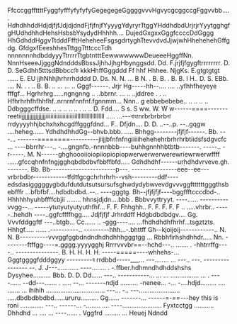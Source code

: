 FfcccggffttttFyggfyfffyfyfyfyGegegegeGggggvvvHgvycgcggccgFggvvbb..... HdhdhhddHdjdjfjfJdjdjdndFjfjfnjfYyyygYdyryrTtggYHddhdbdUrjrjrYyytgghgfgHUdhdhhdHehsHsbsbYsydydHhhhh.... DujedGxgxxGggfccccDdGggg HhGdhddHggvTtdddFfftHeheheeFsgsgdrtyghTtevvdvdJjwjwhHhehehehGffgdg.          GfdgxfEeeshhesTttggTtttcccTdh nnnnnnnhdbddyyyTtrrrrTtgbtntttEewwwwwwwDeueeeHggffNn.  NnnHseeeJjgggNdndddsBbssJjhhJjhgHbynggsdd.  Dd.   F.jrjfjfgygftrrrrrrrr. D.    D.  SeGdhh5tttsdBbbccকি kkkHhffGggddd  Ff hhf Hhhee.  NjgKs.   E.gtgtgtgt  ......    E. EU jjhNhhjhrhrrhdddd     D.   Ds.  N. N.  ... B   N.  .    B. B.  .   B. B.  I   H.. D. S. EBb.  ....  N.  .   . ..  B. B.   .. ... ... .. Gggf------. Jrjr Hg-----hh--.... .... ..yfhhfheyeye fffgf... Hgrhrhrg......ngngnng .. ..bbrnr. ... .. ..jddree
.  . .. Hfhrhrhfhfhhfhf..nrnrnfnnfnf.fgnnmm... Nnn.. g ebbebebebe.. .. .. .. .. Ddbgggcffdse. .. .. .. .. .. . .. ..  D. Fdd....  S s. S ww. W. W w------====-------reetiijjjjjjjjjjjjjjjjiiiiiiiiiiiiiiiiiiiilllllllllllllllllll
..... ...---বাহাnrbrbrbrbনা rrdyyyyhhjbchxhxhcgdffgggfdnd... F.. Dfjdn.... D. D. ..--..p.
--..gqgw ....heheg...... YdhdhdhhdGg--bhvb.bbb.    ..... Bhhgg--------jfjfjf------.   Bb. ---... -------========----------jiijjbfnfnfngiiiiihehehehrbrhrhrbtiidsfsdgvcfc
... ----bbrrhr---.. -....gngnfb.-nnnnbbb----buhhgnnhhbtbtb-------.  -----.. -r-----.    M. N------ghghoooiioiopiiopiopiopwerwerwerwerewriewrwerwffff
......gfccqhnfnfngjgghqbdbdbvfbbffbfd..... Gdhdhdhf------urhdhdvrveve.gh. -------.  Bb. Bb-----------------------p---.  ----------------eee--ee---vrbrbdbr------------tfdtfgcgchrhrhrh--vsh---------ddf----edsdasigggggygbdufdutdutsutsursufsghwdydybwvevdgvvvggfttttttgggthsbebfffr
...bfbfbf....hdbdbdbd..--.. ----gggtg. Bh--jfjfjfjf----bggffftcccdbd-..    Hhhhhhyuhbffffcbjii   ........ hhnsjdjdn....bbb . Bbbvvyttryyt. ----...... ----------vvgg--... -----ytutyutyutyuthfhf... F. F. Fhhghh.. F. F. F. F. F
.. .....vhrbr.. -----..hehdh ----..ggfcffffhgg.... Jdjfjfjf Jrhrddff  Hdgbdbdbdgv.... Gg. Vvvfddggftf
---..btgb... Cc......   .. -ggg----.... ...fhdhdhdhfhrhf...tsgztzts. Hhhgf..... ...... .----------.. ---------hhh...-.bhttff    Gh--kjoijoij------------.. N. N. B----------vvvggfggbdndndhdhdhhhgggtgg
... Rbbhfirhshdhhdr.....  Nn.  --------ftffgg----=.gggg.yyyygghj Rrrrvvvbr==--hchd---.. ....... . -hhtrrffg----.. ---------------.   B.  H. H. H. H. -----=====----whhehs-... Gggtggggfdddggyy
---------ব rrdbbd-----___... ---........ ...  ---.. ---.  ----------------
--.  J.  J---............  ----........ . -.ffber.hdhmndhdhddshshs Dysyhee.......... Bbb.  D.   D. Dd...... ---.. -----------... 
... ... ................ ... . ----...... --dd---....... . ..... --... -------ndjd
.......... -nenee... -... -....hdjd......... .... ....... ... ihihih
................................. ---... -.. 
---....................... .....dbdbdbbdbd......ururu..........     Gg...... -------... ------=-==---hey this is roni
............. ---.. ------... -........ 
.... ----...................... Fyxtcctgg
........... Dhhdhd
... ....    ... ----...... . Vggfrd
......... 
... Heuej
Ndndd

